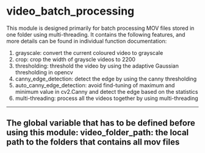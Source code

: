 # video_batch_processing

This module is designed primarily for batch processing MOV files stored in one folder using multi-threading. It contains the following features, and more details can be found in individual function documentation:

1. grayscale: convert the current coloured video to grayscale
2. crop: crop the width of grayscle videos to 2200
3. thresholding: threshold the video by using the adaptive Gaussian thresholding in opencv
4. canny_edge_detection: detect the edge by using the canny thresholding
5. auto_canny_edge_detection: avoid find-tuning of maximum and minimum value in cv2.Canny and detect the edge based on the statistics
6. multi-threading: process all the videos together by using multi-threading 

---
The global variable that has to be defined before using this module:
video_folder_path: the local path to the folders that contains all mov files
---
